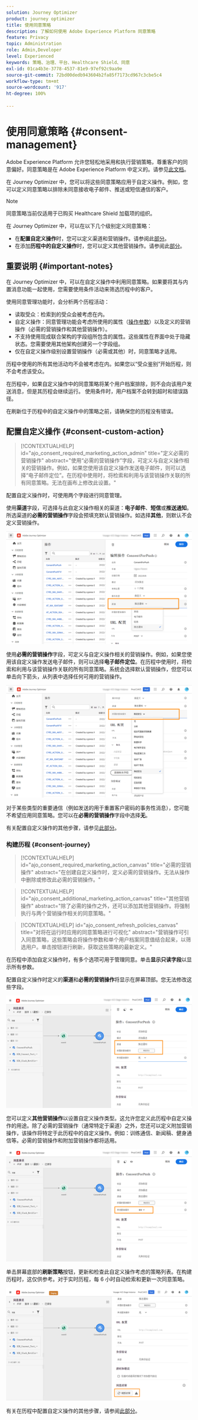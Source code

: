 ```yaml
---
solution: Journey Optimizer
product: journey optimizer
title: 使用同意策略
description: 了解如何使用 Adobe Experience Platform 同意策略
feature: Privacy
topic: Administration
role: Admin,Developer
level: Experienced
keywords: 策略、治理、平台、Healthcare Shield、同意
exl-id: 01ca4b3e-3778-4537-81e9-97ef92c9aa9e
source-git-commit: 72bd00dedb943604b2fa85f7173cd967c3cbe5c4
workflow-type: tm+mt
source-wordcount: '917'
ht-degree: 100%

---
```


# 使用同意策略 {#consent-management}

Adobe Experience Platform 允许您轻松地采用和执行营销策略，尊重客户的同意偏好。同意策略是在 Adobe Experience Platform 中定义的。请参见[此文档](https://experienceleague.adobe.com/docs/experience-platform/data-governance/policies/user-guide.html?lang=zh-Hans#consent-policy)。

在 Journey Optimizer 中，您可以将这些同意策略应用于自定义操作。例如，您可以定义同意策略以排除未同意接收电子邮件、推送或短信通信的客户。

>[!NOTE]
>
>同意策略当前仅适用于已购买 Healthcare Shield 加载项的组织。

在 Journey Optimizer 中，可以在以下几个级别定义同意策略：

* 在&#x200B;**配置自定义操作**&#x200B;时，您可以定义渠道和营销操作。请参阅此[部分](../action/consent.md#consent-custom-action)。
* 在添加&#x200B;**历程中的自定义操作**&#x200B;时，您可以定义其他营销操作。请参阅此[部分](../action/consent.md#consent-journey)。

## 重要说明 {#important-notes}

在 Journey Optimizer 中，可以在自定义操作中利用同意策略。如果要将其与内置消息功能一起使用，您需要使用条件活动来筛选历程中的客户。

使用同意管理功能时，会分析两个历程活动：

* 读取受众：检索到的受众会被考虑在内。
* 自定义操作：同意管理功能会考虑所使用的属性（[操作参数](../action/about-custom-action-configuration.md#define-the-message-parameters)）以及定义的营销操作（必需的营销操作和其他营销操作）。
* 不支持使用现成联合架构的字段组所包含的属性。这些属性在界面中处于隐藏状态。您需要使用其他架构创建另一个字段组。
* 仅在自定义操作级别设置营销操作（必需或其他）时，同意策略才适用。

历程中使用的所有其他活动均不会被考虑在内。如果您以“受众鉴别”开始历程，则不会考虑该受众。

在历程中，如果自定义操作中的同意策略将某个用户档案排除，则不会向该用户发送消息，但是其历程会继续运行。 使用条件时，用户档案不会转到超时和错误路径。

在刷新位于历程中的自定义操作中的策略之前，请确保您的历程没有错误。

<!--
There are two types of latency regarding the use of consent policies:

* **User latency**: the delay from the time a profile changes a consent settings to the moment it is applied in Experience Platform. This can take up to 48h. 
* **Consent policy latency**: the delay from the time a consent policy is created or updated to the moment it is applied. This can take up to 6 hours
-->

## 配置自定义操作 {#consent-custom-action}

>[!CONTEXTUALHELP]
>id="ajo_consent_required_marketing_action_admin"
>title="定义必需的营销操作"
>abstract="使用“必需的营销操作”字段，可定义与自定义操作相关的营销操作。例如，如果您使用该自定义操作发送电子邮件，则可以选择“电子邮件定位”。在历程中使用时，将检索和利用与该营销操作关联的所有同意策略。无法在画布上修改此设置。"

配置自定义操作时，可使用两个字段进行同意管理。

使用&#x200B;**渠道**&#x200B;字段，可选择与此自定义操作相关的渠道：**电子邮件**、**短信**&#x200B;或&#x200B;**推送通知**。所选渠道的&#x200B;**必需的营销操作**&#x200B;字段会预填充默认营销操作。如选择&#x200B;**其他**，则默认不会定义营销操作。

![](assets/consent1.png)

使用&#x200B;**必需的营销操作**&#x200B;字段，可定义与自定义操作相关的营销操作。例如，如果您使用该自定义操作发送电子邮件，则可以选择&#x200B;**电子邮件定位**。在历程中使用时，将检索和利用与该营销操作关联的所有同意策略。系统会选择默认营销操作，但您可以单击向下箭头，从列表中选择任何可用的营销操作。

![](assets/consent2.png)

对于某些类型的重要通信（例如发送的用于重置客户密码的事务性消息），您可能不希望应用同意策略。您可以在&#x200B;**必需的营销操作**&#x200B;字段中选择&#x200B;**无**。

有关配置自定义操作的其他步骤，请参见[此部分](../action/about-custom-action-configuration.md#consent-management)。

### 构建历程 {#consent-journey}

>[!CONTEXTUALHELP]
>id="ajo_consent_required_marketing_action_canvas"
>title="必需的营销操作"
>abstract="在创建自定义操作时，定义必需的营销操作。无法从操作中删除或修改此必需的营销操作。"

>[!CONTEXTUALHELP]
>id="ajo_consent_additional_marketing_action_canvas"
>title="其他营销操作"
>abstract="除了必需的操作之外，还可以添加其他营销操作。将强制执行与两个营销操作相关的同意策略。"

>[!CONTEXTUALHELP]
>id="ajo_consent_refresh_policies_canvas"
>title="对将在运行时应用的同意策略进行可视化"
>abstract="营销操作可引入同意策略，这些策略会将操作参数和单个用户档案同意值结合起来，以筛选用户。单击按钮进行刷新，获取这些策略的最新定义。"

在历程中添加自定义操作时，有多个选项可用于管理同意。单击&#x200B;**显示只读字段**&#x200B;以显示所有参数。

配置自定义操作时定义的&#x200B;**渠道**&#x200B;和&#x200B;**必需的营销操作**&#x200B;将显示在屏幕顶部。您无法修改这些字段。

![](assets/consent4.png)

您可以定义&#x200B;**其他营销操作**&#x200B;以设置自定义操作类型。这允许您定义此历程中自定义操作的用途。除了必需的营销操作（通常特定于渠道）之外，您还可以定义附加营销操作，该操作将特定于此历程中的自定义操作。例如：训练通信、新闻稿、健身通信等。必需的营销操作和附加营销操作都将适用。

![](assets/consent3.png)

单击屏幕底部的&#x200B;**刷新策略**&#x200B;按钮，更新和检查此自定义操作考虑的策略列表。在构建历程时，这仅供参考。对于实时历程，每 6 小时自动检索和更新一次同意策略。

![](assets/consent5.png)

<!--
The following data is taken into account for consent:

* marketing actions and additional marketing actions defined in the custom action
* action parameters defined in the custom action, see this [section](../action/about-custom-action-configuration.md#define-the-message-parameters) 
* attributes used as criteria in a segment when the journey starts with a Read segment, see this [section](../building-journeys/read-audience.md) 

>[!NOTE]
>
>Please note that there can be a latency when updating the list of policies applied, refer to this [this section](../action/consent.md#important-notes).
-->

有关在历程中配置自定义操作的其他步骤，请参阅[此部分](../building-journeys/using-custom-actions.md)。
